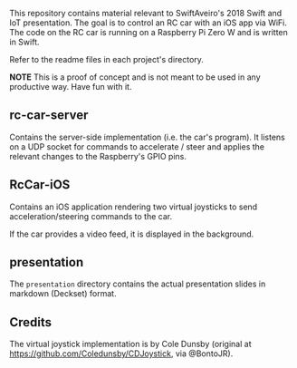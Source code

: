 This repository contains material relevant to SwiftAveiro's 2018 Swift and IoT presentation. The goal is to control an RC car with an iOS app via WiFi. The code on the RC car is running on a Raspberry Pi Zero W and is written in Swift.

Refer to the readme files in each project's directory.

**NOTE** This is a proof of concept and is not meant to be used in any productive way. Have fun with it.

## rc-car-server

Contains the server-side implementation (i.e. the car's program). It listens on a UDP socket for commands to accelerate / steer and applies the relevant changes to the Raspberry's GPIO pins.

## RcCar-iOS

Contains an iOS application rendering two virtual joysticks to send acceleration/steering commands to the car.

If the car provides a video feed, it is displayed in the background.

## presentation

The `presentation` directory contains the actual presentation slides in markdown (Deckset) format.

## Credits

The virtual joystick implementation is by Cole Dunsby (original at https://github.com/Coledunsby/CDJoystick, via @BontoJR).